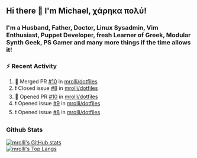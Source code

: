 ## Hi there 👋 I'm Michael, χάρηκα πολύ!

<!--
**mrolli/mrolli** is a ✨ _special_ ✨ repository because its `README.md` (this file) appears on your GitHub profile.

Here are some ideas to get you started:

- 🔭 I’m currently working on ...
- 🌱 I’m currently learning ...
- 👯 I’m looking to collaborate on ...
- 🤔 I’m looking for help with ...
- 💬 Ask me about ...
- 📫 How to reach me: ...
- 😄 Pronouns: ...
- ⚡ Fun fact: ...
-->

### I'm a Husband, Father, Doctor, Linux Sysadmin, Vim Enthusiast, Puppet Developer, fresh Learner of Greek, Modular Synth Geek, PS Gamer and many more things if the time allows it!

### :zap: Recent Activity

<!--START_SECTION:activity-->
1. 🎉 Merged PR [#10](https://github.com/mrolli/dotfiles/pull/10) in [mrolli/dotfiles](https://github.com/mrolli/dotfiles)
2. ❗️ Closed issue [#8](https://github.com/mrolli/dotfiles/issues/8) in [mrolli/dotfiles](https://github.com/mrolli/dotfiles)
3. 💪 Opened PR [#10](https://github.com/mrolli/dotfiles/pull/10) in [mrolli/dotfiles](https://github.com/mrolli/dotfiles)
4. ❗️ Opened issue [#9](https://github.com/mrolli/dotfiles/issues/9) in [mrolli/dotfiles](https://github.com/mrolli/dotfiles)
5. ❗️ Opened issue [#8](https://github.com/mrolli/dotfiles/issues/8) in [mrolli/dotfiles](https://github.com/mrolli/dotfiles)
<!--END_SECTION:activity-->

### Github Stats
[![mrolli's GitHub stats](https://github-readme-stats.vercel.app/api?username=mrolli&count_private=true&show_icons=true&theme=onedark)](https://github.com/anuraghazra/github-readme-stats)  
[![mrolli's Top Langs](https://github-readme-stats.vercel.app/api/top-langs/?username=mrolli&count_private=true&theme=onedark&hide=c%2B%2B,c,html,cmake,makefile&layout=compact)](https://github.com/anuraghazra/github-readme-stats)
